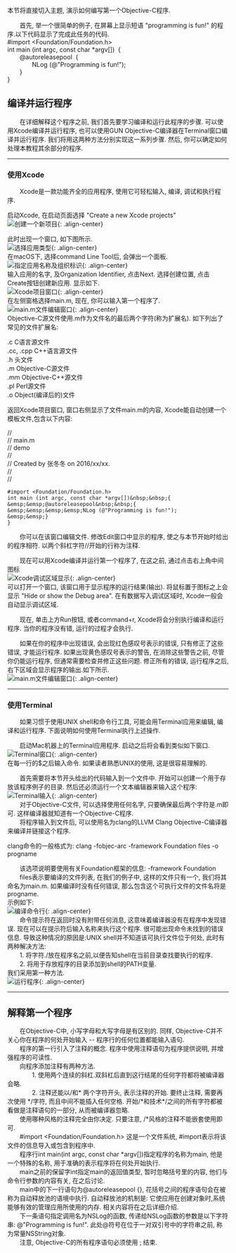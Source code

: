 本节将直接切入主题, 演示如何编写第一个Objective-C程序.&emsp;&emsp;首先, 举一个很简单的例子, 在屏幕上显示短语 "programming is fun!" 的程序.以下代码显示了完成此任务的代码.  	#import <Foundation/Foundation.h>  	int main (int argc, const char *argv[])&nbsp;&nbsp;{  	&emsp;&emsp;@autoreleasepool&nbsp;&nbsp;{  		&emsp;&emsp;&emsp;&emsp;NLog (@"Programming is fun!");  	&emsp;&emsp;}  }## 编译并运行程序&emsp;&emsp;在详细解释这个程序之前, 我们首先要学习编译和运行此程序的步骤. 可以使用Xcode编译并运行程序, 也可以使用GUN Objective-C编译器在Terminal窗口编译并运行程序. 我们将用这两种方法分别实现这一系列步骤. 然后, 你可以确定如何处理本教程其余部分的程序.	***### 使用Xcode&emsp;&emsp;Xcode是一款功能齐全的应用程序, 使用它可轻松输入, 编译, 调试和执行程序. 启动Xcode, 在启动页面选择 "Create a new Xcode projects"  ![创建一个新项目](../assets/images/demoImage/02-demo01.png){: .align-center}  此时出现一个窗口, 如下图所示.  ![选择应用类型](../assets/images/demoImage/02-demo02.png){: .align-center}  在macOS下, 选择command Line Tool后, 会弹出一个面板.  ![指定应用名称及组织标识](../assets/images/demoImage/02-demo03.png){: .align-center}    输入应用的名字, 及Organization Identifier, 点击Next. 选择创建位置, 点击Create按钮创建新应用. 显示如下.  ![Xcode项目窗口](../assets/images/demoImage/02-demo04.png){: .align-center}    在左侧窗格选择main.m, 现在, 你可以输入第一个程序了.  ![main.m文件编辑窗口](../assets/images/demoImage/02-demo05.png){: .align-center}    Objective-C源文件使用.m作为文件名的最后两个字符(称为扩展名). 如下列出了常见的文件扩展名:.c C语言源文件  .cc, .cpp C++语言源文件  .h 头文件  .m Objective-C源文件  .mm Objective-C++源文件  .pl Perl源文件  .o Object(编译后的)文件返回Xcode项目窗口, 窗口右侧显示了文件main.m的内容, Xcode能自动创建一个模板文件,包含以下内容://  //  main.m  //  demo  //  //  Created by 张冬冬 on 2016/xx/xx.  //  //  	#import <Foundation/Foundation.h>	int main (int argc, const char *argv[])&nbsp;&nbsp;{	&emsp;&emsp;@autoreleasepool&nbsp;&nbsp;{	&emsp;&emsp;&emsp;&emsp;NLog (@"Programming is fun!");	&emsp;&emsp;}	}&emsp;&emsp;你可以在该窗口编辑文件. 修改Edit窗口中显示的程序, 使之与本节开始时给出的程序相符. 以两个斜杠字符//开始的行称为注释.&emsp;&emsp;现在可以用Xcode编译并运行第一个程序了, 在这之前, 通过点击右上角中间图标  ![Xcode调试区域显示](../assets/images/demoImage/02-demo06.png){: .align-center}    可以打开一个窗口, 该窗口用于显示程序的运行结果(输出). 将鼠标置于图标之上会显示 "Hide or show the Debug area". 在有数据写入调试区域时, Xcode一般会自动显示调试区域.&emsp;&emsp;现在, 单击上方Run按钮, 或者command+r, Xcode将会分别执行编译和运行程序. 当你的程序没有错, 运行的过程才会执行.&emsp;&emsp;如果在你的程序中出现错误, 会出现红色感叹号表示的错误, 只有修正了这些错误, 才能运行程序. 如果出现黄色感叹号表示的警告, 在消除这些警告之前, 尽管你仍能运行程序, 但通常需要检查并修正这些问题. 修正所有的错误, 运行程序之后, 右下区域会显示程序的输出.如下所示.   ![main.m文件编辑窗口](../assets/images/demoImage/02-demo07.png){: .align-center}    ***### 使用Terminal&emsp;&emsp;如果习惯于使用UNIX shell和命令行工具, 可能会用Terminal应用来编辑, 编译和运行程序. 下面说明如何使用Terminal执行上述操作.&emsp;&emsp;启动Mac机器上的Terminal应用程序. 启动之后将会看到类似如下窗口.  ![Terminal窗口](../assets/images/demoImage/02-demo08.png){: .align-center}    在每一行的$之后输入命令. 如果读者熟悉UNIX的使用, 这是很容易理解的.&emsp;&emsp;首先需要将本节开头给出的代码输入到一个文件中. 开始可以创建一个用于存放该程序例子的目录. 然后还必须运行一个文本编辑器来输入这个程序:  ![Terminal输入](../assets/images/demoImage/02-demo09.png){: .align-center}    &emsp;&emsp;对于Objective-C文件, 可以选择使用任何名字, 只要确保最后两个字符是.m即可. 这样编译器就知道有一个Objective-C程序.  &emsp;&emsp;将程序输入到文件后, 可以使用名为clang的LLVM Clang Objective-C编译器来编译并链接这个程序.clang命令的一般格式为:clang -fobjec-arc -framework Foundation files -o progname&emsp;&emsp;该选项说明要使用有关Foundation框架的信息:-framework Foundation  &emsp;&emsp;files表示要编译的文件列表, 在我们的例子中, 这样的文件只有一个, 我们将其命名为main.m. 如果编译时没有任何错误, 那么包含这个可执行文件的文件名将是progname.  示例如下:  ![编译命令行](../assets/images/demoImage/02-demo10.png){: .align-center}    &emsp;&emsp;命令提示符在返回时没有附带任何消息, 这意味着编译器没有在程序中发现错误. 现在可以在提示符后输入名称来执行这个程序.很可能出现命令未找到的错误信息. 导致这种情况的原因是:UNIX shell并不知道该可执行文件位于何处, 此时有两种解决方法:  &emsp;&emsp;1. 将字符./放在程序名之前,以便告知shell在当前目录查找要执行的程序.  &emsp;&emsp;2. 将用于存放程序的目录添加到shell的PATH变量.  我们采用第一种方法.  ![运行程序](../assets/images/demoImage/02-demo11.png){: .align-center}  ***## 解释第一个程序&emsp;&emsp;在Objective-C中, 小写字母和大写字母是有区别的. 同样, Objective-C并不关心你在程序的何处开始输入 -- 程序行的任何位置都能输入语句.  &emsp;&emsp;程序的第一行引入了注释的概念. 程序中使用注释语句为程序提供说明, 并增强程序的可读性.  &emsp;&emsp;向程序添加注释有两种方法.  &emsp;&emsp;&emsp;&emsp;1. 使用两个连续的斜杠.双斜杠后直到这行结尾的任何字符都将被编译器会略.  &emsp;&emsp;&emsp;&emsp;2. 注释还能以/和\* 两个字符开头, 表示注释的开始. 要终止注释, 需要再次使用 \*/字符, 而且中间不能插入任何空格. 开始/\*和技术\*/之间的所有字符都被看做是注释语句的一部分, 从而被编译器忽略.    	&emsp;&emsp;使用哪种风格的注释完全由你决定. 只要注意, /*风格的注释不能嵌套使用即可.  &emsp;&emsp;#import <Foundation/Foundation.h>这是一个文件系统, #import表示将该文件的信息导入或包含到程序中.  &emsp;&emsp;程序行int main(int argc, const char *argv[])指定程序的名称为main, 他是一个特殊的名称, 用于准确的表示程序将在何处开始执行.  &emsp;&emsp;main之前的保留字int指定main的返回值类型, 暂时忽略括号里的内容, 他们与命令行参数的内容有关, 在之后讨论.  &emsp;&emsp;main中的下一行语句为@autoreleasepool {}, 花括号之间的程序语句会在被称为自动释放池的语境中执行. 自动释放池的机制是:它使应用在创建对象时,系统能够有效的管理应用所使用的内存. 相关内容将在之后详细介绍.  &emsp;&emsp;下一条语句指定调用名为NSLog的函数, 传递给NSLog函数的参数是以下字符串: @"Programming is fun!". 此处@符号在位于一对双引号中的字符串之前, 称为常量NSString对象.  &emsp;&emsp;注意, Objective-C的所有程序语句必须使用 ; 结束.	